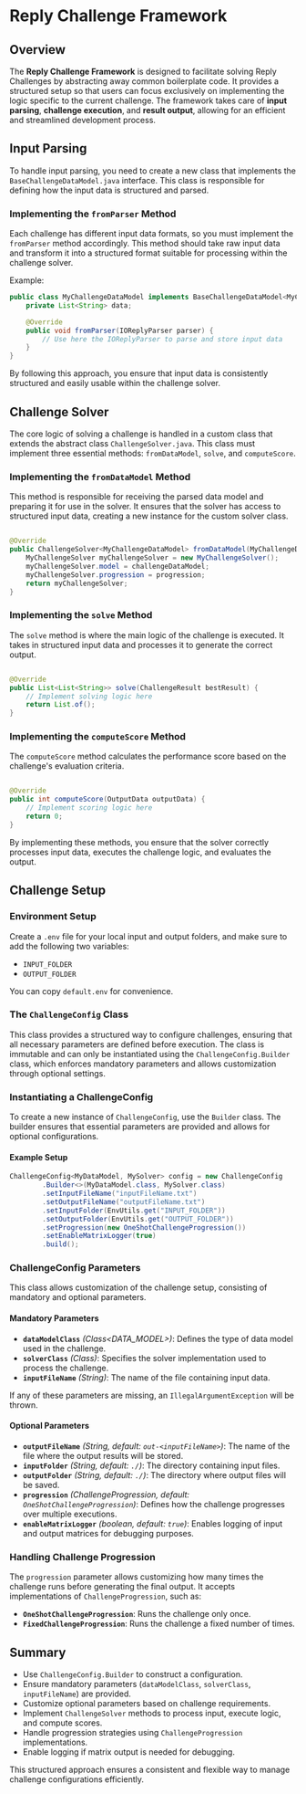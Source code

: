 # Reply Challenge Framework

## Overview

The **Reply Challenge Framework** is designed to facilitate solving Reply Challenges by abstracting away common
boilerplate code. It provides a structured setup so that users can focus exclusively on implementing the logic specific
to the current challenge. The framework takes care of **input parsing**, **challenge execution**, and **result output**,
allowing
for an efficient and streamlined development process.

## Input Parsing

To handle input parsing, you need to create a new class that implements the `BaseChallengeDataModel.java` interface.
This class is responsible for defining how the input data is structured and parsed.

### Implementing the `fromParser` Method

Each challenge has different input data formats, so you must implement the `fromParser` method accordingly. This method
should take raw input data and transform it into a structured format suitable for processing within the challenge
solver.

Example:

```java
public class MyChallengeDataModel implements BaseChallengeDataModel<MyChallengeDataModel> {
    private List<String> data;

    @Override
    public void fromParser(IOReplyParser parser) {
        // Use here the IOReplyParser to parse and store input data
    }
}
```

By following this approach, you ensure that input data is consistently structured and easily usable within the challenge
solver.

## Challenge Solver

The core logic of solving a challenge is handled in a custom class that extends the abstract class
`ChallengeSolver.java`. This class must implement three essential methods: `fromDataModel`,
`solve`, and `computeScore`.

### Implementing the `fromDataModel` Method

This method is responsible for receiving the parsed data model and preparing it for use in the solver. It ensures that
the solver has access to structured input data, creating a new instance for the custom solver class.

```java

@Override
public ChallengeSolver<MyChallengeDataModel> fromDataModel(MyChallengeDataModel challengeDataModel, ChallengeProgression progression) {
    MyChallengeSolver myChallengeSolver = new MyChallengeSolver();
    myChallengeSolver.model = challengeDataModel;
    myChallengeSolver.progression = progression;
    return myChallengeSolver;
}
```

### Implementing the `solve` Method

The `solve` method is where the main logic of the challenge is executed. It takes in structured input data and processes
it to generate the correct output.

```java

@Override
public List<List<String>> solve(ChallengeResult bestResult) {
    // Implement solving logic here
    return List.of();
}
```

### Implementing the `computeScore` Method

The `computeScore` method calculates the performance score based on the challenge's evaluation criteria.

```java

@Override
public int computeScore(OutputData outputData) {
    // Implement scoring logic here
    return 0;
}
```

By implementing these methods, you ensure that the solver correctly processes input data, executes the challenge logic,
and evaluates the output.

## Challenge Setup

### Environment Setup

Create a `.env` file for your local input and output folders, and make sure to add the following two variables:

* `INPUT_FOLDER`
* `OUTPUT_FOLDER`

You can copy `default.env` for convenience.

### The `ChallengeConfig` Class

This class provides a structured way to configure challenges, ensuring that all necessary parameters are defined before
execution. The class is immutable and can only be instantiated using the `ChallengeConfig.Builder` class, which enforces
mandatory parameters and allows customization through optional settings.

### Instantiating a ChallengeConfig

To create a new instance of `ChallengeConfig`, use the `Builder` class. The builder ensures that essential parameters
are provided and allows for optional configurations.

#### Example Setup

```java
ChallengeConfig<MyDataModel, MySolver> config = new ChallengeConfig
        .Builder<>(MyDataModel.class, MySolver.class)
        .setInputFileName("inputFileName.txt")
        .setOutputFileName("outputFileName.txt")
        .setInputFolder(EnvUtils.get("INPUT_FOLDER"))
        .setOutputFolder(EnvUtils.get("OUTPUT_FOLDER"))
        .setProgression(new OneShotChallengeProgression())
        .setEnableMatrixLogger(true)
        .build();
```

### ChallengeConfig Parameters

This class allows customization of the challenge setup, consisting of mandatory and optional parameters.

#### Mandatory Parameters

- **`dataModelClass`** *(Class<DATA_MODEL>)*: Defines the type of data model used in the challenge.
- **`solverClass`** *(Class<SOLVER>)*: Specifies the solver implementation used to process the challenge.
- **`inputFileName`** *(String)*: The name of the file containing input data.

If any of these parameters are missing, an `IllegalArgumentException` will be thrown.

#### Optional Parameters

- **`outputFileName`** *(String, default: `out-<inputFileName>`)*: The name of the file where the output results will be
  stored.
- **`inputFolder`** *(String, default: `./`)*: The directory containing input files.
- **`outputFolder`** *(String, default: `./`)*: The directory where output files will be saved.
- **`progression`** *(ChallengeProgression, default: `OneShotChallengeProgression`)*: Defines how the challenge
  progresses over multiple executions.
- **`enableMatrixLogger`** *(boolean, default: `true`)*: Enables logging of input and output matrices for debugging
  purposes.

### Handling Challenge Progression

The `progression` parameter allows customizing how many times the challenge runs before generating the final output. It
accepts implementations of `ChallengeProgression`, such as:

- **`OneShotChallengeProgression`**: Runs the challenge only once.
- **`FixedChallengeProgression`**: Runs the challenge a fixed number of times.

## Summary

- Use `ChallengeConfig.Builder` to construct a configuration.
- Ensure mandatory parameters (`dataModelClass`, `solverClass`, `inputFileName`) are provided.
- Customize optional parameters based on challenge requirements.
- Implement `ChallengeSolver` methods to process input, execute logic, and compute scores.
- Handle progression strategies using `ChallengeProgression` implementations.
- Enable logging if matrix output is needed for debugging.

This structured approach ensures a consistent and flexible way to manage challenge configurations efficiently.

